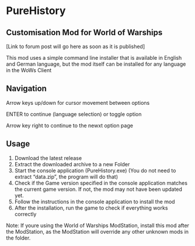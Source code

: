 # PureHistory
## Customisation Mod for World of Warships

[Link to forum post will go here as soon as it is published]

This mod uses a simple command line installer that is available in English and German language, but the mod itself can be installed for any language in the WoWs Client

## Navigation
Arrow keys up/down for cursor movement between options

ENTER to continue (language selection) or toggle option

Arrow key right to continue to the newxt option page


## Usage
1.	Download the latest release
2.	Extract the downloaded archive to a new Folder
3.	Start the console application (PureHistory.exe)
    (You do not need to extract “data.zip”, the program will do that)
4.	Check if the Game version specified in the console application matches the current game version. If not, the mod may not have been updated yet.
5.	Follow the instructions in the console application to install the mod
6.	After the installation, run the game to check if everything works correctly

Note: If youre using the World of Warships ModStation, install this mod after the ModStation, as the ModStation will override any other unknown mods in the folder.
